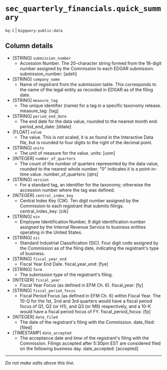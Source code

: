 # `sec_quarterly_financials.quick_summary`
`bq-1` | `bigquery-public-data`

## Column details
* [STRING]    `submission_number`
  - Accession Number. The 20-character string formed from the 18-digit number assigned by the Commission to each EDGAR submission. submission_number: [adsh]
* [STRING]    `company_name`
  - Name of registrant from the submission table. This corresponds to the name of the legal entity as recorded in EDGAR as of the filing date.
* [STRING]    `measure_tag`
  - The unique identifier (name) for a tag in a specific taxonomy release. measure_tag: [tag]
* [STRING]    `period_end_date`
  - The end date for the data value, rounded to the nearest month end. period_end_date: [ddate]
* [FLOAT]     `value`
  - The value. This is not scaled, it is as found in the Interactive Data file, but is rounded to four digits to the right of the decimal point.
* [STRING]    `units`
  - The unit of measure for the value. units: [uom]
* [INTEGER]   `number_of_quarters`
  - The count of the number of quarters represented by the data value, rounded to the nearest whole number. \"0\" indicates it is a point-in-time value. number_of_quarters: [qtrs]
* [STRING]    `version`
  - For a standard tag, an identifier for the taxonomy; otherwise the accession number where the tag was defined.
* [INTEGER]   `central_index_key`
  - Central Index Key (CIK). Ten digit number assigned by the Commission to each registrant that submits filings. central_index_key: [cik]
* [STRING]    `ein`
  - Employee Identification Number, 9 digit identification number assigned by the Internal Revenue Service to business entities operating in the United States.
* [STRING]    `sic`
  - Standard Industrial Classification (SIC). Four digit code assigned by the Commission as of the filing date, indicating the registrant's type of business.
* [STRING]    `fiscal_year_end`
  - Fiscal Year End Date. fiscal_year_end: [fye]
* [STRING]    `form`
  - The submission type of the registrant's filing.
* [INTEGER]   `fiscal_year`
  - Fiscal Year Focus (as defined in EFM Ch. 6). fiscal_year: [fy]
* [STRING]    `fiscal_period_focus`
  - Fiscal Period Focus (as defined in EFM Ch. 6) within Fiscal Year. The 10-Q for the 1st, 2nd and 3rd quarters would have a fiscal period focus of Q1, Q2 (or H1), and Q3 (or M9) respectively, and a 10-K would have a fiscal period focus of FY. fiscal_period_focus: [fp]
* [INTEGER]   `date_filed`
  - The date of the registrant's filing with the Commission. date_filed: [filed]
* [TIMESTAMP] `date_accepted`
  - The acceptance date and time of the registrant's filing with the Commission. Filings accepted after 5:30pm EST are considered filed on the following business day. date_accepted: [accepted]

-------------------------------------------------------------------------------
*Do not make edits above this line.*
